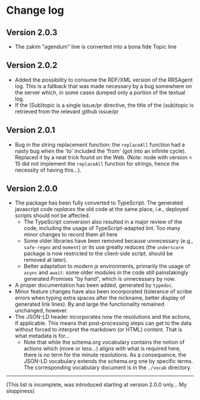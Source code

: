 # Change log

## Version 2.0.3

* The zakim "agendum" line is converted into a bona fide Topic line

## Version 2.0.2

* Added the possibility to consume the RDF/XML version of the RRSAgent log. This is a fallback that was made necessary by a bug somewhere on the server which, in some cases dumped only a portion of the textual log.
* If the (Sub)topic is a single issue/pr directive, the title of the (sub)topic is retrieved from the relevant github issue/pr

## Version 2.0.1

* Bug in the string replacement function: the `replaceAll` function had a nasty bug when the 'to' included the 'from' (got into an infinite cycle). Replaced it by a neat trick found on the Web. (Note: node with version < 15 did not implement the `replaceAll` function for strings, hence the necessity of having this...).


## Version 2.0.0

* The package has been fully converted to TypeScript. The generated javascript code _replaces_ the old code at the same place, i.e., deployed scripts should not be affected.
  * The TypeScript conversion also resulted in a major review of the code, including the usage of TypeScript-adapted lint. Too many minor changes to record them all here
  * Some older libraries have been removed because unnecessary (e.g., `safe-regex` and `moment`) or its use greatly reduces (the `underscore` package is now restricted to the client-side script, should be removed at later).
  * Better adaptation to modern js environments, primarily the usage of `async` and `await`: some older modules in the code still painstakingly generated Promises "by hand", which is unnecessary by now.
* A proper documentation has been added, generated by `typedoc`.
* Minor feature changes have also been incorporated (tolerance of scribe errors when typing extra spaces after the nickname, better display of generated link lines). By and large the functionality remained unchanged, however.
* The JSON-LD header incorporates now the resolutions and the actions, if applicable. This means that post-processing steps can get to the data without forced to interpret the markdown (or HTML) content. That is what metadata is for…
  * Note that while the schema.org vocabulary contains the notion of actions which (more or less…) aligns with what is required here, there is no term for the minute resolutions. As a consequence, the JSON-LD vocabulary extends the schema.org one by specific terms. The corresponding vocabulary document is in the `./vocab` directory.


---

(This list is incomplete, was introduced starting at version 2.0.0 only… My sloppiness)
